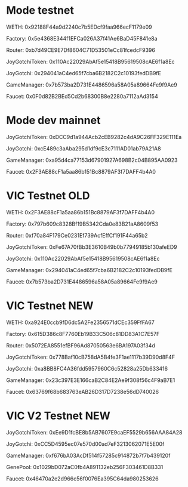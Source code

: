 # Mode testnet

WETH: 0x92188F44a9d2240c7b5EDcf9faa966ecF1179e09

Factory: 0x5e4368E344f1EFCa026A37f41Ae6BaD45F841e8a

Router: 0xb7d49CE9E7Df8604C71D53501eCc81fcedcF9396

JoyGotchiToken: 0x110Ac22029AbAf5e15418B95619508cAE6f1a8Ec

JoyGotchi: 0x294041aC4ed65f7cba6B2182C2c10193fedDB9fE

GameManager: 0x7b573ba2D731E4486596a58A05a89664Fe9f9Ae9

Faucet: 0x0F0d82B2BEd5Cd2b68300B8e2280a7112aAd3154

# Mode dev mainnet

JoyGotchiToken: 0xDCC9d1a944Acb2cEB9282c4dA9C26FF329E111Ea

JoyGotchi: 0xcE489c3aAba295d1df9cE3c7111AD01ab79A21A8

GameManager: 0xa95d4ca77153d67901927A698B2c04B895AA0923

Faucet: 0x2F3AE88cF1a5aa86b151Bc8879AF3f7DAFF4b4A0

# VIC Testnet OLD

WETH: 0x2F3AE88cF1a5aa86b151Bc8879AF3f7DAFF4b4A0

Factory: 0x797b609c8328Bf19B5342Cda0e83B21aA8609f53

Router: 0xf70a84F179Ce0231Ef739AcfEffCf191F44a65b2

JoyGotchiToken: 0xFe67A70fBb3E3610B49b0b77949185b130afeED9

JoyGotchi: 0x110Ac22029AbAf5e15418B95619508cAE6f1a8Ec

GameManager: 0x294041aC4ed65f7cba6B2182C2c10193fedDB9fE

Faucet: 0x7b573ba2D731E4486596a58A05a89664Fe9f9Ae9

# VIC Testnet NEW

WETH: 0xa924E0ccb9fD6dc5A2Fe2356571dCEc359FfFA67

Factory: 0x615D386c8F7760Eb19B33C506c81DD83A1C7E57F

Router: 0x5072EA8551efBF96Ad87050563e6BA197A03f34d

JoyGotchiToken: 0x778Baf10cB758dA5B4fe3F1ae1117b39D90d8F4F

JoyGotchi: 0xa8BB8FC4A36fdd5957960C6c52828a25Db633416

GameManager: 0x23c397E3E166caB2C84E2Ae9f308f56c4F9aB7E1

Faucet: 0x63769f68b683763eAB26D317D7238e56dD740026

# VIC V2 Testnet NEW

JoyGotchiToken: 0xEe9D1fcBE8b5AB7607E9caEF5529b656AAA84A28

JoyGotchi: 0xCC5D4595ec07e570d00ad7eF3213062071E5E00f

GameManager: 0xf676bA03AcDf514f57285c914872b7f7b439120f

GenePool: 0x1029bD072aC0fb4A891132eb256F303461D8B331

Faucet: 0x46470a2e2d966c56f0076Ea395C64da980253626
